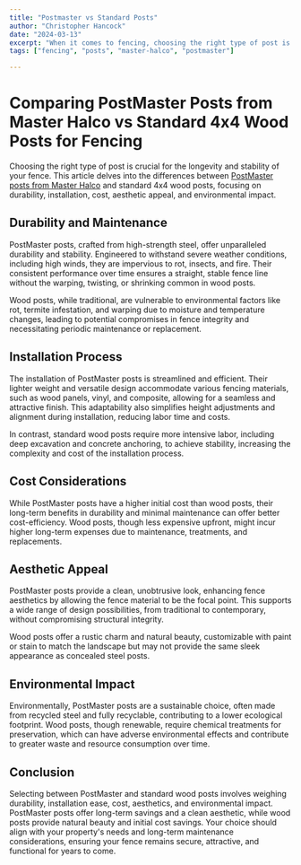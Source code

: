 ```yaml
---
title: "Postmaster vs Standard Posts"
author: "Christopher Hancock"
date: "2024-03-13"
excerpt: "When it comes to fencing, choosing the right type of post is crucial for both the longevity and stability of the fence. In this article, we will compare PostMaster..."
tags: ["fencing", "posts", "master-halco", "postmaster"]

---
```


# Comparing PostMaster Posts from Master Halco vs Standard 4x4 Wood Posts for Fencing

Choosing the right type of post is crucial for the longevity and stability of your fence. This article delves into the differences between [PostMaster posts from Master Halco](https://www.masterhalco.com/products/postmaster) and standard 4x4 wood posts, focusing on durability, installation, cost, aesthetic appeal, and environmental impact.

## Durability and Maintenance

PostMaster posts, crafted from high-strength steel, offer unparalleled durability and stability. Engineered to withstand severe weather conditions, including high winds, they are impervious to rot, insects, and fire. Their consistent performance over time ensures a straight, stable fence line without the warping, twisting, or shrinking common in wood posts.

Wood posts, while traditional, are vulnerable to environmental factors like rot, termite infestation, and warping due to moisture and temperature changes, leading to potential compromises in fence integrity and necessitating periodic maintenance or replacement.

## Installation Process

The installation of PostMaster posts is streamlined and efficient. Their lighter weight and versatile design accommodate various fencing materials, such as wood panels, vinyl, and composite, allowing for a seamless and attractive finish. This adaptability also simplifies height adjustments and alignment during installation, reducing labor time and costs.

In contrast, standard wood posts require more intensive labor, including deep excavation and concrete anchoring, to achieve stability, increasing the complexity and cost of the installation process.

## Cost Considerations

While PostMaster posts have a higher initial cost than wood posts, their long-term benefits in durability and minimal maintenance can offer better cost-efficiency. Wood posts, though less expensive upfront, might incur higher long-term expenses due to maintenance, treatments, and replacements.

## Aesthetic Appeal

PostMaster posts provide a clean, unobtrusive look, enhancing fence aesthetics by allowing the fence material to be the focal point. This supports a wide range of design possibilities, from traditional to contemporary, without compromising structural integrity.

Wood posts offer a rustic charm and natural beauty, customizable with paint or stain to match the landscape but may not provide the same sleek appearance as concealed steel posts.

## Environmental Impact

Environmentally, PostMaster posts are a sustainable choice, often made from recycled steel and fully recyclable, contributing to a lower ecological footprint. Wood posts, though renewable, require chemical treatments for preservation, which can have adverse environmental effects and contribute to greater waste and resource consumption over time.

## Conclusion

Selecting between PostMaster and standard wood posts involves weighing durability, installation ease, cost, aesthetics, and environmental impact. PostMaster posts offer long-term savings and a clean aesthetic, while wood posts provide natural beauty and initial cost savings. Your choice should align with your property's needs and long-term maintenance considerations, ensuring your fence remains secure, attractive, and functional for years to come.
